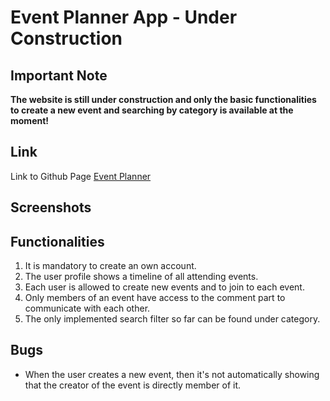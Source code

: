 # Event Planner App - Under Construction

## Important Note
**The website is still under construction and only the basic functionalities to create a new event and searching by category is available at the moment!**

## Link
Link to Github Page [Event Planner](https://github.com/androi7/eventplanner)

## Screenshots


## Functionalities
1. It is mandatory to create an own account.
2. The user profile shows a timeline of all attending events.
3. Each user is allowed to create new events and to join to each event.
4. Only members of an event have access to the comment part to communicate with each other.
5. The only implemented search filter so far can be found under category.




## Bugs
- When the user creates a new event, then it's not automatically showing that the creator of the event is directly member of it.
